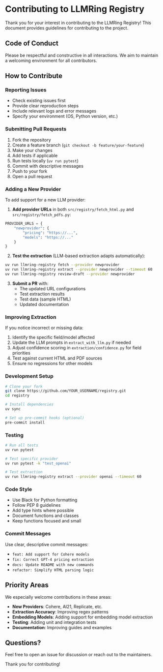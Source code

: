 # Contributing to LLMRing Registry

Thank you for your interest in contributing to the LLMRing Registry! This document provides guidelines for contributing to the project.

## Code of Conduct

Please be respectful and constructive in all interactions. We aim to maintain a welcoming environment for all contributors.

## How to Contribute

### Reporting Issues

- Check existing issues first
- Provide clear reproduction steps
- Include relevant logs and error messages
- Specify your environment (OS, Python version, etc.)

### Submitting Pull Requests

1. Fork the repository
2. Create a feature branch (`git checkout -b feature/your-feature`)
3. Make your changes
4. Add tests if applicable
5. Run tests locally (`uv run pytest`)
6. Commit with descriptive messages
7. Push to your fork
8. Open a pull request

### Adding a New Provider

To add support for a new LLM provider:

1. **Add provider URLs** in both `src/registry/fetch_html.py` and `src/registry/fetch_pdfs.py`:
```python
PROVIDER_URLS = {
    "newprovider": {
        "pricing": "https://...",
        "models": "https://..."
    }
}
```

2. **Test the extraction** (LLM-based extraction adapts automatically):
```bash
uv run llmring-registry fetch --provider newprovider
uv run llmring-registry extract --provider newprovider --timeout 60
uv run llmring-registry review-draft --provider newprovider
```

3. **Submit a PR** with:
   - The updated URL configurations
   - Test extraction results
   - Test data (sample HTML)
   - Updated documentation

### Improving Extraction

If you notice incorrect or missing data:

1. Identify the specific field/model affected
2. Update the LLM prompts in `extract_with_llm.py` if needed
3. Adjust confidence scoring in `extraction/confidence.py` for field priorities
4. Test against current HTML and PDF sources
5. Ensure no regressions for other models

### Development Setup

```bash
# Clone your fork
git clone https://github.com/YOUR_USERNAME/registry.git
cd registry

# Install dependencies
uv sync

# Set up pre-commit hooks (optional)
pre-commit install
```

### Testing

```bash
# Run all tests
uv run pytest

# Test specific provider
uv run pytest -k "test_openai"

# Test extraction
uv run llmring-registry extract --provider openai --timeout 60
```

### Code Style

- Use Black for Python formatting
- Follow PEP 8 guidelines
- Add type hints where possible
- Document functions and classes
- Keep functions focused and small

### Commit Messages

Use clear, descriptive commit messages:
- `feat: Add support for Cohere models`
- `fix: Correct GPT-4 pricing extraction`
- `docs: Update README with new commands`
- `refactor: Simplify HTML parsing logic`

## Priority Areas

We especially welcome contributions in these areas:

- **New Providers**: Cohere, AI21, Replicate, etc.
- **Extraction Accuracy**: Improving regex patterns
- **Embedding Models**: Adding support for embedding model extraction
- **Testing**: Adding unit and integration tests
- **Documentation**: Improving guides and examples

## Questions?

Feel free to open an issue for discussion or reach out to the maintainers.

Thank you for contributing!